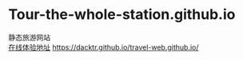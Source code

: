 # Tour-the-whole-station.github.io
静态旅游网站   
[在线体验地址](https://dacktr.github.io/travel-web.github.io/) https://dacktr.github.io/travel-web.github.io/  
